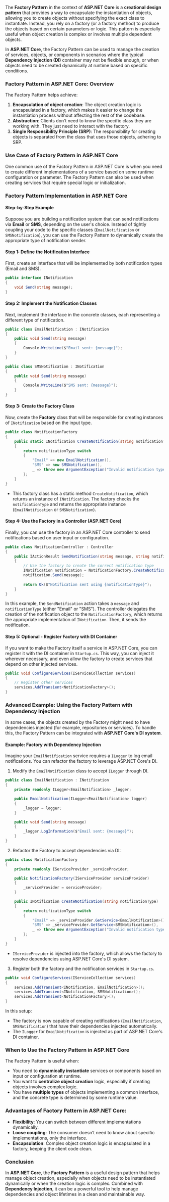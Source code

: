 The **Factory Pattern** in the context of **ASP.NET Core** is a **creational design pattern** that provides a way to encapsulate the instantiation of objects, allowing you to create objects without specifying the exact class to instantiate. Instead, you rely on a factory (or a factory method) to produce the objects based on certain parameters or logic. This pattern is especially useful when object creation is complex or involves multiple dependent objects.

In **ASP.NET Core**, the Factory Pattern can be used to manage the creation of services, objects, or components in scenarios where the typical **Dependency Injection (DI)** container may not be flexible enough, or when objects need to be created dynamically at runtime based on specific conditions.

### **Factory Pattern in ASP.NET Core: Overview**
The Factory Pattern helps achieve:
1. **Encapsulation of object creation**: The object creation logic is encapsulated in a factory, which makes it easier to change the instantiation process without affecting the rest of the codebase.
2. **Abstraction**: Clients don’t need to know the specific class they are working with. They just need to interact with the factory.
3. **Single Responsibility Principle (SRP)**: The responsibility for creating objects is separated from the class that uses those objects, adhering to SRP.

### **Use Case of Factory Pattern in ASP.NET Core**

One common use of the Factory Pattern in ASP.NET Core is when you need to create different implementations of a service based on some runtime configuration or parameter. The Factory Pattern can also be used when creating services that require special logic or initialization.

### **Factory Pattern Implementation in ASP.NET Core**

#### **Step-by-Step Example**

Suppose you are building a notification system that can send notifications via **Email** or **SMS**, depending on the user's choice. Instead of tightly coupling your code to the specific classes (`EmailNotification` or `SMSNotification`), you can use the Factory Pattern to dynamically create the appropriate type of notification sender.

#### **Step 1: Define the Notification Interface**

First, create an interface that will be implemented by both notification types (Email and SMS).

```csharp
public interface INotification
{
    void Send(string message);
}
```

#### **Step 2: Implement the Notification Classes**

Next, implement the interface in the concrete classes, each representing a different type of notification.

```csharp
public class EmailNotification : INotification
{
    public void Send(string message)
    {
        Console.WriteLine($"Email sent: {message}");
    }
}

public class SMSNotification : INotification
{
    public void Send(string message)
    {
        Console.WriteLine($"SMS sent: {message}");
    }
}
```

#### **Step 3: Create the Factory Class**

Now, create the **Factory** class that will be responsible for creating instances of `INotification` based on the input type.

```csharp
public class NotificationFactory
{
    public static INotification CreateNotification(string notificationType)
    {
        return notificationType switch
        {
            "Email" => new EmailNotification(),
            "SMS" => new SMSNotification(),
            _ => throw new ArgumentException("Invalid notification type")
        };
    }
}
```

- This factory class has a static method `CreateNotification`, which returns an instance of `INotification`. The factory checks the `notificationType` and returns the appropriate instance (`EmailNotification` or `SMSNotification`).

#### **Step 4: Use the Factory in a Controller (ASP.NET Core)**

Finally, you can use the factory in an ASP.NET Core controller to send notifications based on user input or configuration.

```csharp
public class NotificationController : Controller
{
    public IActionResult SendNotification(string message, string notificationType)
    {
        // Use the factory to create the correct notification type
        INotification notification = NotificationFactory.CreateNotification(notificationType);
        notification.Send(message);
        
        return Ok($"Notification sent using {notificationType}");
    }
}
```

In this example, the `SendNotification` action takes a `message` and `notificationType` (either "Email" or "SMS"). The controller delegates the creation of the notification object to the `NotificationFactory`, which returns the appropriate implementation of `INotification`. Then, it sends the notification.

#### **Step 5: Optional - Register Factory with DI Container**

If you want to make the Factory itself a service in ASP.NET Core, you can register it with the DI container in `Startup.cs`. This way, you can inject it wherever necessary, and even allow the factory to create services that depend on other injected services.

```csharp
public void ConfigureServices(IServiceCollection services)
{
    // Register other services
    services.AddTransient<NotificationFactory>();
}
```

### **Advanced Example: Using the Factory Pattern with Dependency Injection**

In some cases, the objects created by the Factory might need to have dependencies injected (for example, repositories or services). To handle this, the Factory Pattern can be integrated with **ASP.NET Core's DI system**.

#### **Example: Factory with Dependency Injection**

Imagine your `EmailNotification` service requires a `ILogger` to log email notifications. You can refactor the factory to leverage ASP.NET Core's DI.

1. Modify the `EmailNotification` class to accept `ILogger` through DI.

```csharp
public class EmailNotification : INotification
{
    private readonly ILogger<EmailNotification> _logger;

    public EmailNotification(ILogger<EmailNotification> logger)
    {
        _logger = logger;
    }

    public void Send(string message)
    {
        _logger.LogInformation($"Email sent: {message}");
    }
}
```

2. Refactor the Factory to accept dependencies via DI:

```csharp
public class NotificationFactory
{
    private readonly IServiceProvider _serviceProvider;

    public NotificationFactory(IServiceProvider serviceProvider)
    {
        _serviceProvider = serviceProvider;
    }

    public INotification CreateNotification(string notificationType)
    {
        return notificationType switch
        {
            "Email" => _serviceProvider.GetService<EmailNotification>(),
            "SMS" => _serviceProvider.GetService<SMSNotification>(),
            _ => throw new ArgumentException("Invalid notification type")
        };
    }
}
```

- `IServiceProvider` is injected into the factory, which allows the factory to resolve dependencies using ASP.NET Core's DI system.

3. Register both the factory and the notification services in `Startup.cs`.

```csharp
public void ConfigureServices(IServiceCollection services)
{
    services.AddTransient<INotification, EmailNotification>();
    services.AddTransient<INotification, SMSNotification>();
    services.AddTransient<NotificationFactory>();
}
```

In this setup:
- The factory is now capable of creating notifications (`EmailNotification`, `SMSNotification`) that have their dependencies injected automatically.
- The `ILogger` for `EmailNotification` is injected as part of ASP.NET Core's DI container.

### **When to Use the Factory Pattern in ASP.NET Core**

The Factory Pattern is useful when:
- You need to **dynamically instantiate** services or components based on input or configuration at runtime.
- You want to **centralize object creation** logic, especially if creating objects involves complex logic.
- You have **multiple types** of objects implementing a common interface, and the concrete type is determined by some runtime value.
  
### **Advantages of Factory Pattern in ASP.NET Core**:
- **Flexibility**: You can switch between different implementations dynamically.
- **Loose coupling**: The consumer doesn’t need to know about specific implementations, only the interface.
- **Encapsulation**: Complex object creation logic is encapsulated in a factory, keeping the client code clean.

### **Conclusion**
In **ASP.NET Core**, the **Factory Pattern** is a useful design pattern that helps manage object creation, especially when objects need to be instantiated dynamically or when the creation logic is complex. Combined with **Dependency Injection**, it can be a powerful tool to help manage dependencies and object lifetimes in a clean and maintainable way.